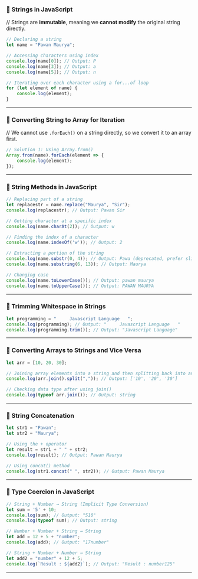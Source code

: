 ### **📌 Strings in JavaScript**  
// Strings are **immutable**, meaning we **cannot modify** the original string directly.  

```js
// Declaring a string
let name = "Pawan Maurya";

// Accessing characters using index
console.log(name[0]); // Output: P
console.log(name[3]); // Output: a
console.log(name[5]); // Output: n

// Iterating over each character using a for...of loop
for (let element of name) {
    console.log(element);
}
```

---

### **📌 Converting String to Array for Iteration**  
// We cannot use `.forEach()` on a string directly, so we convert it to an array first.  

```js
// Solution 1: Using Array.from()
Array.from(name).forEach(element => {
    console.log(element);
});
```

---

### **📌 String Methods in JavaScript**  

```js
// Replacing part of a string
let replacestr = name.replace("Maurya", "Sir");
console.log(replacestr); // Output: Pawan Sir

// Getting character at a specific index
console.log(name.charAt(2)); // Output: w

// Finding the index of a character
console.log(name.indexOf('w')); // Output: 2

// Extracting a portion of the string
console.log(name.substr(0, 4)); // Output: Pawa (deprecated, prefer slice)
console.log(name.substring(6, 13)); // Output: Maurya

// Changing case
console.log(name.toLowerCase()); // Output: pawan maurya
console.log(name.toUpperCase()); // Output: PAWAN MAURYA
```

---

### **📌 Trimming Whitespace in Strings**  

```js
let programming = "     Javascript Language   ";
console.log(programming); // Output: "     Javascript Language   "
console.log(programming.trim()); // Output: "Javascript Language"
```

---

### **📌 Converting Arrays to Strings and Vice Versa**  

```js
let arr = [10, 20, 30];

// Joining array elements into a string and then splitting back into an array
console.log(arr.join().split(",")); // Output: ['10', '20', '30']

// Checking data type after using join()
console.log(typeof arr.join()); // Output: string
```

---

### **📌 String Concatenation**  

```js
let str1 = "Pawan"; 
let str2 = "Maurya";

// Using the + operator
let result = str1 + " " + str2;
console.log(result); // Output: Pawan Maurya

// Using concat() method
console.log(str1.concat(" ", str2)); // Output: Pawan Maurya
```

---

### **📌 Type Coercion in JavaScript**  

```js
// String + Number → String (Implicit Type Conversion)
let sum = '5' + 10; 
console.log(sum); // Output: "510"
console.log(typeof sum); // Output: string

// Number + Number + String → String
let add = 12 + 5 + "number";
console.log(add); // Output: "17number"

// String + Number + Number → String
let add2 = "number" + 12 + 5;
console.log(`Result : ${add2}`); // Output: "Result : number125"
```

---

